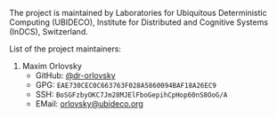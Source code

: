 The project is maintained by Laboratories for Ubiquitous Deterministic Computing (UBIDECO),
Institute for Distributed and Cognitive Systems (InDCS), Switzerland.

List of the project maintainers:

1. Maxim Orlovsky
    - GitHub: [@dr-orlovsky](https://github.com/dr-orlovsky)
    - GPG: `EAE730CEC0C663763F028A5860094BAF18A26EC9`
    - SSH: `BoSGFzbyOKC7Jm28MJElFboGepihCpHop60nS8OoG/A`
    - EMail: [orlovsky@ubideco.org](mailto:orlovsky@ubideco.org)
